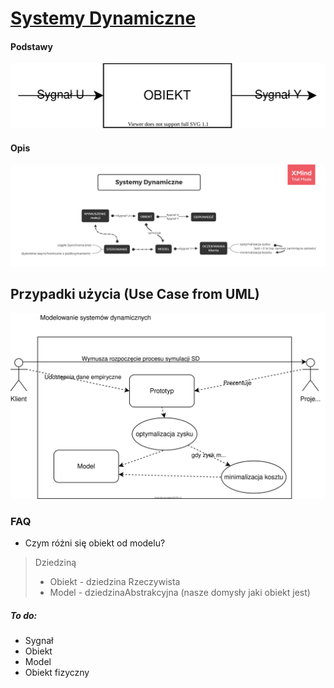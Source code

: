 # [Systemy Dynamiczne](https://drive.google.com/drive/folders/18SL_04ZJZEdssj8nQ3870lcomgU-SiBl?usp=sharing)
#### Podstawy 
[
![Systemy Dynamiczne](docs/SD.svg)
](https://drive.google.com/file/d/1Ed_OcE8szFmOquqJNxDQRGswGA26TAQb/view?usp=sharing)

#### Opis
[
    ![Systemy Dynamiczne](docs/SD.png)
](https://drive.google.com/open?id=1aEgnCcPuFS5yrVLVuNkRwuGep-yxadW5)

## Przypadki użycia (Use Case from UML)
![Systemy Dynamiczne](docs/UC.svg)

### FAQ
- Czym różni się obiekt od modelu?
> Dziedziną
>   * Obiekt - dziedzina Rzeczywista
>   * Model - dziedzinaAbstrakcyjna (nasze domysły jaki obiekt jest)


##### To do:
- Sygnał 
- Obiekt
- Model
- Obiekt fizyczny

